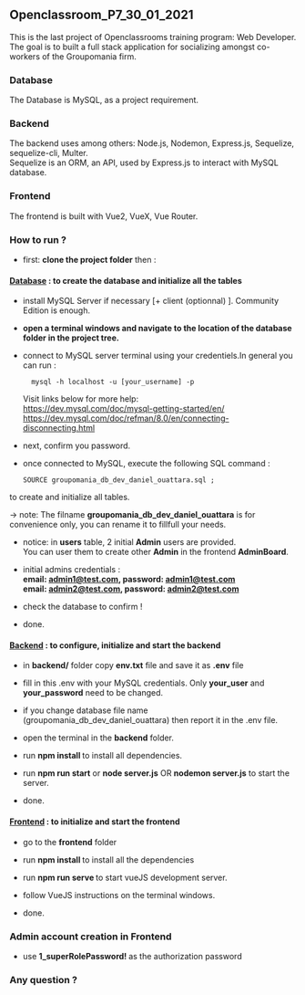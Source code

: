 ## Openclassroom_P7_30_01_2021

This is the last project of Openclassrooms training program: Web Developer. <br/>
The goal is to built a full stack application for socializing amongst co-workers
of the Groupomania firm.

### Database
The Database is MySQL, as a project requirement.
### Backend
The backend uses among others: Node.js, Nodemon, Express.js, Sequelize, sequelize-cli, Multer. <br/>
Sequelize is an ORM, an API, used by Express.js to interact with MySQL database. <br/> 

### Frontend 
The frontend is built with Vue2, VueX, Vue Router.

### How to run ?

- first: <b>clone the project folder</b> then :


#### <u>Database</u> : to create the database and initialize all the tables

- install MySQL Server if necessary [+ client (optionnal) ]. Community Edition is enough.

-  <b>open a terminal windows and navigate to the location of the database folder in the project tree. </b>

- connect to MySQL server terminal using your credentiels.In general you can run :  <br/>

        mysql -h localhost -u [your_username] -p

  Visit links below for more help: <br/>
      <a>https://dev.mysql.com/doc/mysql-getting-started/en/</a> <br/> 
      <a>https://dev.mysql.com/doc/refman/8.0/en/connecting-disconnecting.html</a>

- next, confirm you password.

- once connected to MySQL, execute the following SQL command : <br/> 

      SOURCE groupomania_db_dev_daniel_ouattara.sql ; 

to create and initialize all tables.<br/> 

  -> note: The filname <b>groupomania_db_dev_daniel_ouattara</b> is for convenience only, you can rename it to fillfull your needs.

- notice: in <b>users</b> table, 2 initial <b>Admin</b> users are provided. <br/> You can user them to create other <b>Admin</b>
  in the frontend <b>AdminBoard</b>.

- initial admins credentials : <br/> <b> email: admin1@test.com, password: admin1@test.com</b>  <br/> <b> email: admin2@test.com, password: admin2@test.com</b>

- check the database to confirm !

- done.

#### <u>Backend</u> : to configure, initialize and start the backend

- in <b>backend/</b> folder copy <b>env.txt</b> file and save it as <b>.env</b> file

- fill in this .env with your MySQL credentials. Only <b>your_user</b> and <b>your_password</b> need to be changed.

- if you change database file name (groupomania_db_dev_daniel_ouattara) then report it in the .env file.

- open the terminal in the <b>backend</b> folder.

- run <b> npm install </b> to install all dependencies.
 
- run <b> npm run start</b> or <b>node server.js</b> OR <b>nodemon server.js</b> to start the server.

- done.

#### <u>Frontend</u> : to initialize and start the frontend 

- go to the <b> frontend</b> folder

- run <b> npm install </b> to install all the dependencies

- run <b> npm run serve </b> to start vueJS development server.

- follow VueJS instructions on the terminal windows.

- done.

### Admin account creation in Frontend

- use  <b> 1_superRolePassword! </b> as the authorization password



### Any question ? 
